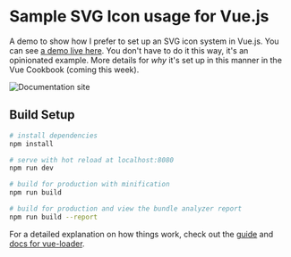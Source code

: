 # Sample SVG Icon usage for Vue.js

A demo to show how I prefer to set up an SVG icon system in Vue.js. You can see <a href="https://sdras.github.io/vue-sample-svg-icons/">a demo live here</a>. You don't have to do it this way, it's an opinionated example. More details for _why_ it's set up in this manner in the Vue Cookbook (coming this week).

![Documentation site](https://s3-us-west-2.amazonaws.com/s.cdpn.io/28963/screendocs.jpg "Docs demo")

## Build Setup

```bash
# install dependencies
npm install

# serve with hot reload at localhost:8080
npm run dev

# build for production with minification
npm run build

# build for production and view the bundle analyzer report
npm run build --report
```

For a detailed explanation on how things work, check out the [guide](http://vuejs-templates.github.io/webpack/) and [docs for vue-loader](http://vuejs.github.io/vue-loader).
